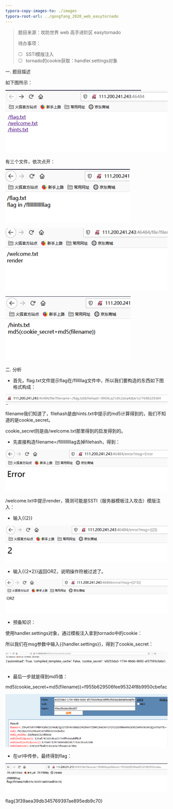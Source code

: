 ```yaml
---
typora-copy-images-to: ./images
typora-root-url: ../gongfang_2020_web_easytornado
---
```


> 题目来源：攻防世界 web 高手进阶区 easytornado
>
> 待办事项：
>
> - [ ] SSTI模版注入
> - [ ] tornado的cookie获取：handler.settings对象

一. 题目描述

如下图所示：

![image-20210205160011437](images/image-20210205160011437.png)

有三个文件，依次点开：

![image-20210205160043484](images/image-20210205160043484.png)

![image-20210205160055748](images/image-20210205160055748.png)

![image-20210205160109434](images/image-20210205160109434.png)

二. 分析

- 首先，flag.txt文件提示flag在/fllllllag文件中，所以我们要构造的东西如下图格式构成：

![image-20210205160225224](images/image-20210205160225224.png)

filename我们知道了，filehash是由hints.txt中提示的md5计算得到的，我们不知道的是cookie_secret。



cookie_secret则是由/welcome.txt那里得到的启发得到的。



- 先直接构造filename=/fllllllllllag去掉filehash，得到：

![image-20210205161449566](images/image-20210205161449566.png)

/welcome.txt中提示render，猜测可能是SSTI（服务器模板注入攻击）模版注入：

- 输入{{2}}

![image-20210205161926105](images/image-20210205161926105.png)

- 输入{{2*2}}返回ORZ，说明操作符被过滤了。

![image-20210205162031931](images/image-20210205162031931.png)

- 预备知识：

使用handler.settings对象，通过模板注入拿到tornado中的cookie：

所以我们在msg参数中输入{{handler.settings}}，得到了cookie_secret：

![image-20210205162930865](images/image-20210205162930865.png)



- 最后一步就是得到md5值：

md5(cookie_secret+md5(filename))=f955b629506fee95324f8b9950cbefac

![image-20210205163619160](images/image-20210205163619160.png)



- 在url中传参，最终得到flag：

![image-20210205163647936](images/image-20210205163647936.png)

flag{3f39aea39db345769397ae895edb9c70}

